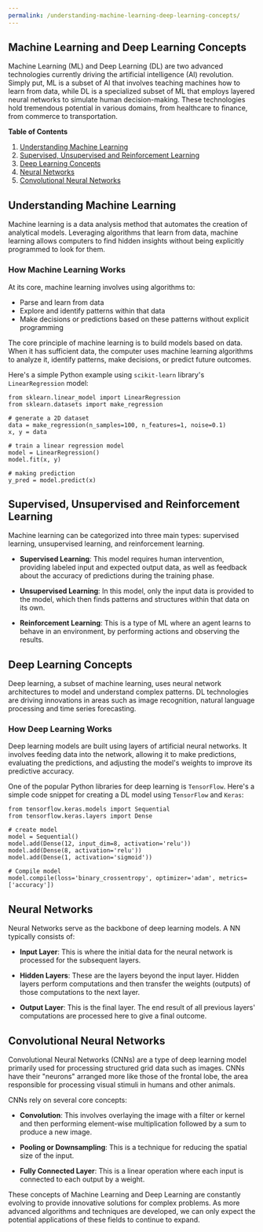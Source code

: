 ```yaml
---
permalink: /understanding-machine-learning-deep-learning-concepts/
---
```


## Machine Learning and Deep Learning Concepts

Machine Learning (ML) and Deep Learning (DL) are two advanced technologies currently driving the artificial intelligence (AI) revolution. Simply put, ML is a subset of AI that involves teaching machines how to learn from data, while DL is a specialized subset of ML that employs layered neural networks to simulate human decision-making. These technologies hold tremendous potential in various domains, from healthcare to finance, from commerce to transportation.

**Table of Contents**

1. [Understanding Machine Learning](#Understanding-Machine-Learning)
2. [Supervised, Unsupervised and Reinforcement Learning](#Supervised,-Unsupervised-and-Reinforcement-Learning)
3. [Deep Learning Concepts](#Deep-Learning-Concepts)
4. [Neural Networks](#Neural-Networks)
5. [Convolutional Neural Networks](#Convolutional-Neural-Networks)

## Understanding Machine Learning

Machine learning is a data analysis method that automates the creation of analytical models. Leveraging algorithms that learn from data, machine learning allows computers to find hidden insights without being explicitly programmed to look for them.

### How Machine Learning Works

At its core, machine learning involves using algorithms to:

- Parse and learn from data
- Explore and identify patterns within that data
- Make decisions or predictions based on these patterns without explicit programming

The core principle of machine learning is to build models based on data. When it has sufficient data, the computer uses machine learning algorithms to analyze it, identify patterns, make decisions, or predict future outcomes.

Here's a simple Python example using `scikit-learn` library's `LinearRegression` model:

```
from sklearn.linear_model import LinearRegression
from sklearn.datasets import make_regression

# generate a 2D dataset
data = make_regression(n_samples=100, n_features=1, noise=0.1)
x, y = data

# train a linear regression model
model = LinearRegression()
model.fit(x, y)

# making prediction
y_pred = model.predict(x)
```

## Supervised, Unsupervised and Reinforcement Learning

Machine learning can be categorized into three main types: supervised learning, unsupervised learning, and reinforcement learning.

- **Supervised Learning**: This model requires human intervention, providing labeled input and expected output data, as well as feedback about the accuracy of predictions during the training phase.

- **Unsupervised Learning**: In this model, only the input data is provided to the model, which then finds patterns and structures within that data on its own.

- **Reinforcement Learning**: This is a type of ML where an agent learns to behave in an environment, by performing actions and observing the results.

## Deep Learning Concepts

Deep learning, a subset of machine learning, uses neural network architectures to model and understand complex patterns. DL technologies are driving innovations in areas such as image recognition, natural language processing and time series forecasting.

### How Deep Learning Works

Deep learning models are built using layers of artificial neural networks. It involves feeding data into the network, allowing it to make predictions, evaluating the predictions, and adjusting the model's weights to improve its predictive accuracy.

One of the popular Python libraries for deep learning is `TensorFlow`. Here's a simple code snippet for creating a DL model using `TensorFlow` and `Keras`:

```
from tensorflow.keras.models import Sequential
from tensorflow.keras.layers import Dense

# create model
model = Sequential()
model.add(Dense(12, input_dim=8, activation='relu'))
model.add(Dense(8, activation='relu'))
model.add(Dense(1, activation='sigmoid'))

# Compile model
model.compile(loss='binary_crossentropy', optimizer='adam', metrics=['accuracy'])
```

## Neural Networks

Neural Networks serve as the backbone of deep learning models. A NN typically consists of:

- **Input Layer**: This is where the initial data for the neural network is processed for the subsequent layers.

- **Hidden Layers**: These are the layers beyond the input layer. Hidden layers perform computations and then transfer the weights (outputs) of those computations to the next layer.

- **Output Layer**: This is the final layer. The end result of all previous layers' computations are processed here to give a final outcome.

## Convolutional Neural Networks

Convolutional Neural Networks (CNNs) are a type of deep learning model primarily used for processing structured grid data such as images. CNNs have their "neurons" arranged more like those of the frontal lobe, the area responsible for processing visual stimuli in humans and other animals.

CNNs rely on several core concepts:

- **Convolution**: This involves overlaying the image with a filter or kernel and then performing element-wise multiplication followed by a sum to produce a new image.

- **Pooling or Downsampling**: This is a technique for reducing the spatial size of the input.

- **Fully Connected Layer**: This is a linear operation where each input is connected to each output by a weight.

These concepts of Machine Learning and Deep Learning are constantly evolving to provide innovative solutions for complex problems. As more advanced algorithms and techniques are developed, we can only expect the potential applications of these fields to continue to expand.
